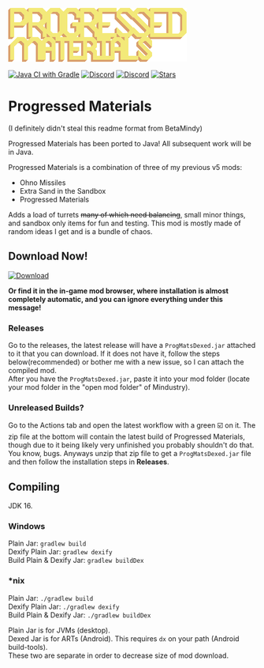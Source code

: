 ![Logo](images/payload/frames/ProgMats.png)

[![Java CI with Gradle](https://github.com/MEEPofFaith/prog-mats-java/workflows/Java%20CI%20with%20Gradle/badge.svg)](https://github.com/MEEPofFaith/prog-mats-java/actions) [![Discord](https://img.shields.io/discord/704355237246402721.svg?logo=discord&logoColor=white&logoWidth=20&labelColor=7289DA&label=Discord)](https://discord.gg/RCCVQFW) [![Discord](https://img.shields.io/discord/704355237246402721.svg?logo=discord&logoColor=white&logoWidth=20&labelColor=8a1a1a&label=Avant)](https://discord.gg/V6ygvgGVqE) [![Stars](https://img.shields.io/github/stars/MEEPofFaith/prog-mats-java?label=Star%20the%20mod%20here%21&style=social)]()

# Progressed Materials
(I definitely didn't steal this readme format from BetaMindy)

Progressed Materials has been ported to Java! All subsequent work will be in Java.

Progressed Materials is a combination of three of my previous v5 mods:
- Ohno Missiles
- Extra Sand in the Sandbox
- Progressed Materials

Adds a load of turrets ~~many of which need balancing~~, small minor things, and sandbox only items for fun and testing. This mod is mostly made of random ideas I get and is a bundle of chaos.

## Download Now!   
[![Download](https://img.shields.io/github/v/release/MEEPofFaith/prog-mats-java?color=gold&include_prereleases&label=DOWNLOAD%20LATEST%20RELEASE&logo=github&logoColor=FCC21B&style=for-the-badge)](https://github.com/MEEPofFaith/prog-mats-java/releases)

__Or find it in the in-game mod browser, where installation is almost completely automatic, and you can ignore everything under this message!__

### Releases   
Go to the releases, the latest release will have a `ProgMatsDexed.jar` attached to it that you can download. If it does not have it, follow the steps below(recommended) or bother me with a new issue, so I can attach the compiled mod.   
After you have the `ProgMatsDexed.jar`, paste it into your mod folder (locate your mod folder in the "open mod folder" of Mindustry).

### Unreleased Builds?

Go to the Actions tab and open the latest workflow with a green ☑️ on it. The zip file at the bottom will contain the latest build of Progressed Materials, though due to it being likely very unfinished you probably shouldn't do that. You know, bugs. Anyways unzip that zip file to get a `ProgMatsDexed.jar` file and then follow the installation steps in **Releases**.

## Compiling
JDK 16.

### Windows
Plain Jar: `gradlew build`\
Dexify Plain Jar: `gradlew dexify`\
Build Plain & Dexify Jar: `gradlew buildDex`

### *nix
Plain Jar: `./gradlew build`\
Dexify Plain Jar: `./gradlew dexify`\
Build Plain & Dexify Jar: `./gradlew buildDex`

Plain Jar is for JVMs (desktop).\
Dexed Jar is for ARTs (Android). This requires `dx` on your path (Android build-tools).\
These two are separate in order to decrease size of mod download.
